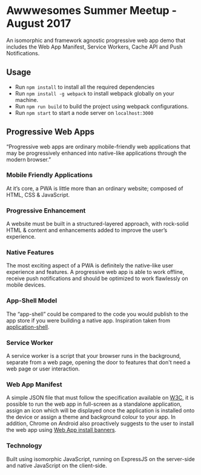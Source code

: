 # Awwwesomes Summer Meetup - August 2017
An isomorphic and framework agnostic progressive web app demo that includes the Web App Manifest, Service Workers, Cache API and Push Notifications.

## Usage
- Run `npm install` to install all the required dependencies
- Run `npm install -g webpack` to install webpack globally on your machine.
- Run `npm run build` to build the project using webpack configurations.
- Run `npm start` to start a node server on `localhost:3000`

## Progressive Web Apps
“Progressive web apps are ordinary mobile-friendly web applications that may be progressively enhanced into native-like applications through the modern browser.”

### Mobile Friendly Applications
At it’s core, a PWA is little more than an ordinary website; composed of HTML, CSS & JavaScript.

### Progressive Enhancement
A website must be built in a structured-layered approach, with rock-solid HTML & content and enhancements added to improve the user’s experience.

### Native Features
The most exciting aspect of a PWA is definitely the native-like user experience and features. A progressive web app is able to work offline, receive push notifications and should be optimized to work flawlessly on mobile devices.

### App-Shell Model
The “app-shell” could be compared to the code you would publish to the app store if you were building a native app. Inspiration taken from [application-shell](https://github.com/GoogleChrome/application-shell).

### Service Worker
A service worker is a script that your browser runs in the background, separate from a web page, opening the door to features that don't need a web page or user interaction.

### Web App Manifest
A simple JSON file that must follow the specification available on [W3C](https://w3c.github.io/manifest/"), it is possible to run the web app in full-screen as a standalone application, assign an icon which will be displayed once the application is installed onto the device or assign a theme and background colour to your app. In addition, Chrome on Android also proactively suggests to the user to install the web app using [Web App install banners](https://developers.google.com/web/updates/2015/03/increasing-engagement-with-app-install-banners-in-chrome-for-android).

### Technology
Built using isomorphic JavaScript, running on ExpressJS on the server-side and native JavaScript on the client-side.
